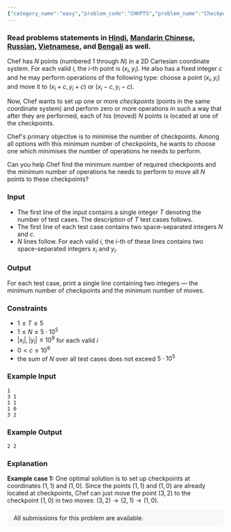 ```yaml
---
{"category_name":"easy","problem_code":"CHKPTS","problem_name":"Checkpoints","problemComponents":{"constraints":"","constraintsState":false,"subtasks":"","subtasksState":false,"inputFormat":"","inputFormatState":false,"outputFormat":"","outputFormatState":false,"sampleTestCases":{"0":{"id":1,"input":"1\r\n3 1\r\n1 1\r\n1 0\r\n3 2","output":"2 2","explanation":"**Example case 1:** One optimal solution is to set up checkpoints at coordinates $(1, 1)$ and $(1, 0)$. Since the points $(1, 1)$ and $(1, 0)$ are already located at checkpoints, Chef can just move the point $(3, 2)$ to the checkpoint $(1, 0)$ in two moves: $(3, 2) \\rightarrow (2, 1) \\rightarrow (1, 0)$.","isDeleted":false}}},"video_editorial_url":"","languages_supported":{"0":"CPP14","1":"C","2":"JAVA","3":"PYTH 3.6","4":"CPP17","5":"PYTH","6":"PYP3","7":"CS2","8":"ADA","9":"PYPY","10":"TEXT","11":"PAS fpc","12":"NODEJS","13":"RUBY","14":"PHP","15":"GO","16":"HASK","17":"TCL","18":"PERL","19":"SCALA","20":"LUA","21":"kotlin","22":"BASH","23":"JS","24":"LISP sbcl","25":"rust","26":"PAS gpc","27":"BF","28":"CLOJ","29":"R","30":"D","31":"CAML","32":"FORT","33":"ASM","34":"swift","35":"FS","36":"WSPC","37":"LISP clisp","38":"SQL","39":"SCM guile","40":"PERL6","41":"ERL","42":"CLPS","43":"ICK","44":"NICE","45":"PRLG","46":"ICON","47":"COB","48":"SCM chicken","49":"PIKE","50":"SCM qobi","51":"ST","52":"SQLQ","53":"NEM"},"max_timelimit":1,"source_sizelimit":50000,"problem_author":"tasmeemreza","problem_tester":null,"date_added":"15-06-2020","tags":{"0":"cook119","1":"easy","2":"taran_1407","3":"tasmeemreza"},"problem_difficulty_level":"Easy","best_tag":"","editorial_url":"https://discuss.codechef.com/problems/CHKPTS","time":{"view_start_date":1592764202,"submit_start_date":1592764202,"visible_start_date":1592764202,"end_date":1735669800},"is_direct_submittable":false,"problemDiscussURL":"https://discuss.codechef.com/search?q=CHKPTS","is_proctored":false,"visitedContests":{},"layout":"problem"}
---
```

### Read problems statements in [Hindi](https://www.codechef.com/download/translated/COOK119/hindi/CHKPTS.pdf), [Mandarin Chinese](https://www.codechef.com/download/translated/COOK119/mandarin/CHKPTS.pdf), [Russian](https://www.codechef.com/download/translated/COOK119/russian/CHKPTS.pdf), [Vietnamese](https://www.codechef.com/download/translated/COOK119/vietnamese/CHKPTS.pdf), and [Bengali](https://www.codechef.com/download/translated/COOK119/bengali/CHKPTS.pdf) as well.

Chef has $N$ points (numbered $1$ through $N$) in a 2D Cartesian coordinate system. For each valid $i$, the $i$-th point is $(x_i, y_i)$. He also has a fixed integer $c$ and he may perform operations of the following type: choose a point $(x_i, y_i)$ and move it to $(x_i + c, y_i + c)$ or $(x_i - c, y_i - c)$.

Now, Chef wants to set up one or more *checkpoints* (points in the same coordinate system) and perform zero or more operations in such a way that after they are performed, each of his (moved) $N$ points is located at one of the checkpoints.

Chef's primary objective is to minimise the number of checkpoints. Among all options with this minimum number of checkpoints, he wants to choose one which minimises the number of operations he needs to perform.

Can you help Chef find the minimum number of required checkpoints and the minimum number of operations he needs to perform to move all $N$ points to these checkpoints?

### Input
- The first line of the input contains a single integer $T$ denoting the number of test cases. The description of $T$ test cases follows.
- The first line of each test case contains two space-separated integers $N$ and $c$.
- $N$ lines follow. For each valid $i$, the $i$-th of these lines contains two space-separated integers $x_i$ and $y_i$.

### Output
For each test case, print a single line containing two integers ― the minimum number of checkpoints and the minimum number of moves.

### Constraints
- $1 \le T \le 5$
- $1 \le N \le 5 \cdot 10^5$
- $|x_i|, |y_i| \le 10^9$ for each valid $i$
- $0 \lt c \le 10^9$
- the sum of $N$ over all test cases does not exceed $5 \cdot 10^5$

### Example Input
```
1
3 1
1 1
1 0
3 2
```

### Example Output
```
2 2
```

### Explanation
**Example case 1:** One optimal solution is to set up checkpoints at coordinates $(1, 1)$ and $(1, 0)$. Since the points $(1, 1)$ and $(1, 0)$ are already located at checkpoints, Chef can just move the point $(3, 2)$ to the checkpoint $(1, 0)$ in two moves: $(3, 2) \rightarrow (2, 1) \rightarrow (1, 0)$.

<aside style='background: #f8f8f8;padding: 10px 15px;'><div>All submissions for this problem are available.</div></aside>